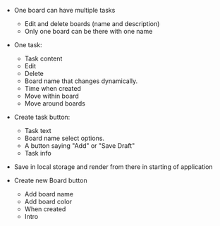 
- One board can have multiple tasks
    - Edit and delete boards (name and description)
    - Only one board can be there with one name

- One task:
    - Task content
    - Edit
    - Delete
    - Board name that changes dynamically.
    - Time when created
    - Move within board
    - Move around boards
- Create task button:
    - Task text
    - Board name select options.
    - A button saying "Add" or "Save Draft"
    - Task info
    
- Save in local storage and render from there in starting of application
- Create new Board button
    - Add board name
    - Add board color
    - When created
    - Intro